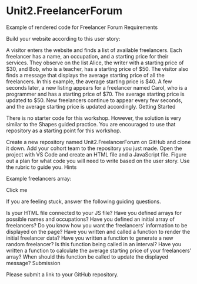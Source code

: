 # Unit2.FreelancerForum

Example of rendered code for Freelancer Forum
Requirements

Build your website according to this user story:

A visitor enters the website and finds a list of available freelancers. Each freelancer has a name, an occupation, and a starting price for their services. They observe on the list Alice, the writer with a starting price of $30, and Bob, who is a teacher, has a starting price of $50.
The visitor also finds a message that displays the average starting price of all the freelancers. In this example, the average starting price is $40.
A few seconds later, a new listing appears for a freelancer named Carol, who is a programmer and has a starting price of $70. The average starting price is updated to $50.
New freelancers continue to appear every few seconds, and the average starting price is updated accordingly.
Getting Started

There is no starter code for this workshop. However, the solution is very similar to the Shapes guided practice. You are encouraged to use that repository as a starting point for this workshop.

Create a new repository named Unit2.FreelancerForum on GitHub and clone it down.
Add your cohort team to the repository you just made.
Open the project with VS Code and create an HTML file and a JavaScript file.
Figure out a plan for what code you will need to write based on the user story. Use the rubric to guide you.
Hints

Example freelancers array:

Click me

If you are feeling stuck, answer the following guiding questions.

Is your HTML file connected to your JS file?
Have you defined arrays for possible names and occupations?
Have you defined an initial array of freelancers?
Do you know how you want the freelancers' information to be displayed on the page?
Have you written and called a function to render the initial freelancer data?
Have you written a function to generate a new random freelancer?
Is this function being called in an interval?
Have you written a function to calculate the average starting price of your freelancers' array?
When should this function be called to update the displayed message?
Submission

Please submit a link to your GitHub repository.
